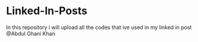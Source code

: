 # Linked-In-Posts
In this repository i will upload all the codes that ive used in my linked in post @Abdul Ghani Khan
